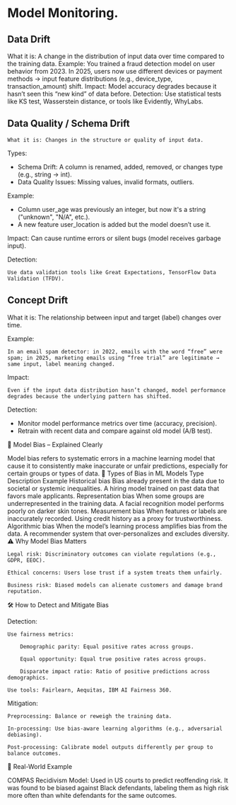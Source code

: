 # Model Monitoring.

## Data Drift
What it is: A change in the distribution of input data over time compared to the training data.
Example:
    You trained a fraud detection model on user behavior from 2023.
    In 2025, users now use different devices or payment methods → input feature distributions (e.g., device_type, transaction_amount) shift.
Impact:
    Model accuracy degrades because it hasn’t seen this “new kind” of data before.
Detection:
    Use statistical tests like KS test, Wasserstein distance, or tools like Evidently, WhyLabs.

## Data Quality / Schema Drift
    What it is: Changes in the structure or quality of input data.

Types:
- Schema Drift: A column is renamed, added, removed, or changes type (e.g., string → int).
- Data Quality Issues: Missing values, invalid formats, outliers.

Example:

- Column user_age was previously an integer, but now it's a string ("unknown", "N/A", etc.).
- A new feature user_location is added but the model doesn’t use it.

Impact:
    Can cause runtime errors or silent bugs (model receives garbage input).

Detection:

    Use data validation tools like Great Expectations, TensorFlow Data Validation (TFDV).

##  Concept Drift

What it is: The relationship between input and target (label) changes over time.

Example:

    In an email spam detector: in 2022, emails with the word “free” were spam; in 2025, marketing emails using “free trial” are legitimate → same input, label meaning changed.

Impact:

    Even if the input data distribution hasn’t changed, model performance degrades because the underlying pattern has shifted.

Detection:

- Monitor model performance metrics over time (accuracy, precision).
- Retrain with recent data and compare against old model (A/B test).

🎯 Model Bias – Explained Clearly

Model bias refers to systematic errors in a machine learning model that cause it to consistently make inaccurate or unfair predictions, especially for certain groups or types of data.
🧠 Types of Bias in ML Models
Type	Description	Example
Historical bias	Bias already present in the data due to societal or systemic inequalities.	A hiring model trained on past data that favors male applicants.
Representation bias	When some groups are underrepresented in the training data.	A facial recognition model performs poorly on darker skin tones.
Measurement bias	When features or labels are inaccurately recorded.	Using credit history as a proxy for trustworthiness.
Algorithmic bias	When the model’s learning process amplifies bias from the data.	A recommender system that over-personalizes and excludes diversity.
⚠️ Why Model Bias Matters

    Legal risk: Discriminatory outcomes can violate regulations (e.g., GDPR, EEOC).

    Ethical concerns: Users lose trust if a system treats them unfairly.

    Business risk: Biased models can alienate customers and damage brand reputation.

🛠️ How to Detect and Mitigate Bias

Detection:

    Use fairness metrics:

        Demographic parity: Equal positive rates across groups.

        Equal opportunity: Equal true positive rates across groups.

        Disparate impact ratio: Ratio of positive predictions across demographics.

    Use tools: Fairlearn, Aequitas, IBM AI Fairness 360.

Mitigation:

    Preprocessing: Balance or reweigh the training data.

    In-processing: Use bias-aware learning algorithms (e.g., adversarial debiasing).

    Post-processing: Calibrate model outputs differently per group to balance outcomes.

📌 Real-World Example

COMPAS Recidivism Model: Used in US courts to predict reoffending risk. It was found to be biased against Black defendants, labeling them as high risk more often than white defendants for the same outcomes.
